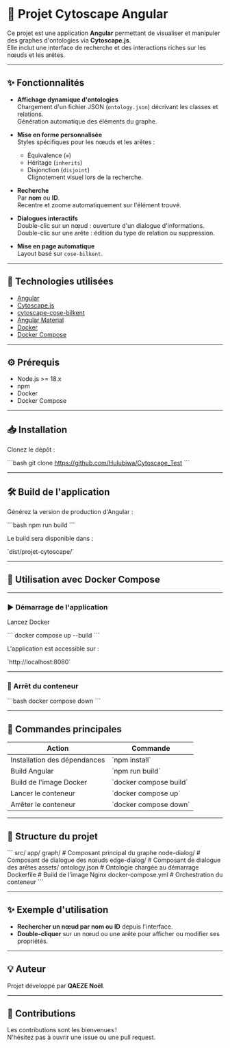 # 🚀 Projet Cytoscape Angular

Ce projet est une application **Angular** permettant de visualiser et manipuler des graphes d'ontologies via **Cytoscape.js**.  
Elle inclut une interface de recherche et des interactions riches sur les nœuds et les arêtes.

---

## ✨ Fonctionnalités

- **Affichage dynamique d'ontologies**  
  Chargement d'un fichier JSON (`ontology.json`) décrivant les classes et relations.  
  Génération automatique des éléments du graphe.

- **Mise en forme personnalisée**  
  Styles spécifiques pour les nœuds et les arêtes :  
  - Équivalence (`≡`)  
  - Héritage (`inherits`)  
  - Disjonction (`disjoint`)  
  Clignotement visuel lors de la recherche.

- **Recherche**  
  Par **nom** ou **ID**.  
  Recentre et zoome automatiquement sur l'élément trouvé.

- **Dialogues interactifs**  
  Double-clic sur un nœud : ouverture d'un dialogue d'informations.  
  Double-clic sur une arête : édition du type de relation ou suppression.

- **Mise en page automatique**  
  Layout basé sur `cose-bilkent`.

---

## 🧩 Technologies utilisées

- [Angular](https://angular.io/)
- [Cytoscape.js](https://js.cytoscape.org/)
- [cytoscape-cose-bilkent](https://github.com/cytoscape/cytoscape.js-cose-bilkent)
- [Angular Material](https://material.angular.io/)
- [Docker](https://www.docker.com/)
- [Docker Compose](https://docs.docker.com/compose/)

---

## ⚙️ Prérequis

- Node.js >= 18.x
- npm
- Docker
- Docker Compose

---

## 📥 Installation

Clonez le dépôt :

\`\`\`bash
git clone <https://github.com/Hulubiwa/Cytoscape_Test>
\`\`\`


---

## 🛠️ Build de l'application

Générez la version de production d'Angular :

\`\`\`bash
npm run build
\`\`\`

Le build sera disponible dans :

\`dist/projet-cytoscape/\`

---

## 🐳 Utilisation avec Docker Compose


---


### ▶️ Démarrage de l'application

Lancez Docker

\`\`\`
docker compose up --build
\`\`\`

L'application est accessible sur :

\`http://localhost:8080\`

---

### 🛑 Arrêt du conteneur

\`\`\`bash
docker compose down
\`\`\`

---

## 🧭 Commandes principales

| Action                          | Commande                                       |
|---------------------------------|------------------------------------------------|
| Installation des dépendances    | \`npm install\`                                  |
| Build Angular                   | \`npm run build\`                                |
| Build de l'image Docker         | \`docker compose build\`                         |
| Lancer le conteneur             | \`docker compose up\`                            |
| Arrêter le conteneur            | \`docker compose down\`                          |

---

## 📁 Structure du projet

\`\`\`
src/
  app/
    graph/           # Composant principal du graphe
    node-dialog/     # Composant de dialogue des nœuds
    edge-dialog/     # Composant de dialogue des arêtes
assets/
  ontology.json      # Ontologie chargée au démarrage
Dockerfile           # Build de l'image Nginx
docker-compose.yml   # Orchestration du conteneur
\`\`\`

---

## ✨ Exemple d'utilisation

- **Rechercher un nœud par nom ou ID** depuis l'interface.
- **Double-cliquer** sur un nœud ou une arête pour afficher ou modifier ses propriétés.

---

## 💡 Auteur

Projet développé par **QAEZE Noël**.

---

## 🙌 Contributions

Les contributions sont les bienvenues !  
N'hésitez pas à ouvrir une issue ou une pull request.
